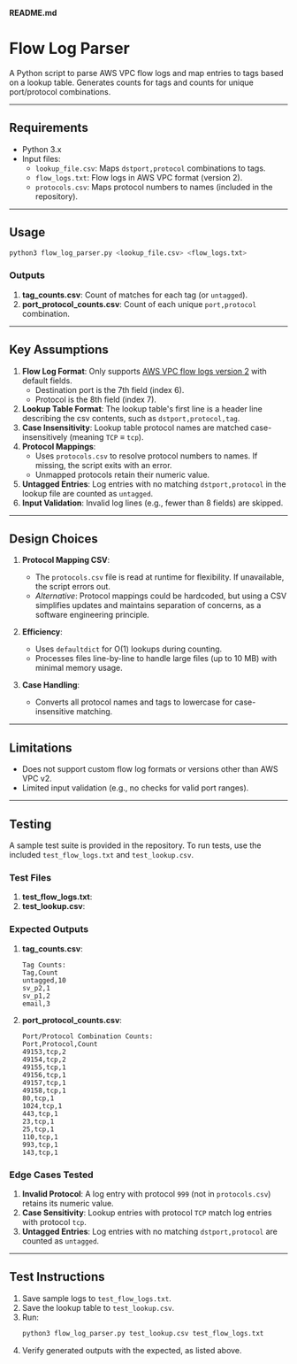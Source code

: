 **README.md**  
# Flow Log Parser

A Python script to parse AWS VPC flow logs and map entries to tags based on a lookup table. Generates counts for tags and counts for unique port/protocol combinations.

---

## Requirements
- Python 3.x
- Input files:
  - `lookup_file.csv`: Maps `dstport,protocol` combinations to tags.
  - `flow_logs.txt`: Flow logs in AWS VPC format (version 2).
  - `protocols.csv`: Maps protocol numbers to names (included in the repository).

---

## Usage
```bash
python3 flow_log_parser.py <lookup_file.csv> <flow_logs.txt>
```

### Outputs
1. **tag_counts.csv**: Count of matches for each tag (or `untagged`).
2. **port_protocol_counts.csv**: Count of each unique `port,protocol` combination.

---

## Key Assumptions
1. **Flow Log Format**: Only supports [AWS VPC flow logs version 2](https://docs.aws.amazon.com/vpc/latest/userguide/flow-log-records.html) with default fields.
   - Destination port is the 7th field (index 6).
   - Protocol is the 8th field (index 7).
2. **Lookup Table Format**: The lookup table's first line is a header line describing the csv contents, such as `dstport,protocol,tag`.
3. **Case Insensitivity**: Lookup table protocol names are matched case-insensitively (meaning `TCP` ≡ `tcp`).
4. **Protocol Mappings**: 
   - Uses `protocols.csv` to resolve protocol numbers to names. If missing, the script exits with an error.
   - Unmapped protocols retain their numeric value.
5. **Untagged Entries**: Log entries with no matching `dstport,protocol` in the lookup file are counted as `untagged`.
6. **Input Validation**: Invalid log lines (e.g., fewer than 8 fields) are skipped.

---
## Design Choices
1. **Protocol Mapping CSV**:  
   - The `protocols.csv` file is read at runtime for flexibility. If unavailable, the script errors out.  
   - *Alternative*: Protocol mappings could be hardcoded, but using a CSV simplifies updates and maintains separation of concerns, as a software engineering principle.

2. **Efficiency**:  
   - Uses `defaultdict` for O(1) lookups during counting.
   - Processes files line-by-line to handle large files (up to 10 MB) with minimal memory usage.

3. **Case Handling**:  
   - Converts all protocol names and tags to lowercase for case-insensitive matching.

---

## Limitations
- Does not support custom flow log formats or versions other than AWS VPC v2.
- Limited input validation (e.g., no checks for valid port ranges).

---
## Testing
A sample test suite is provided in the repository. To run tests, use the included `test_flow_logs.txt` and `test_lookup.csv`.

### Test Files
1. **test_flow_logs.txt**:
2. **test_lookup.csv**:

### Expected Outputs
1. **tag_counts.csv**:
    ```
    Tag Counts:
    Tag,Count
    untagged,10
    sv_p2,1
    sv_p1,2
    email,3
    ```

2. **port_protocol_counts.csv**:
    ```
    Port/Protocol Combination Counts:
    Port,Protocol,Count
    49153,tcp,2
    49154,tcp,2
    49155,tcp,1
    49156,tcp,1
    49157,tcp,1
    49158,tcp,1
    80,tcp,1
    1024,tcp,1
    443,tcp,1
    23,tcp,1
    25,tcp,1
    110,tcp,1
    993,tcp,1
    143,tcp,1
    ```

### Edge Cases Tested
1. **Invalid Protocol**: A log entry with protocol `999` (not in `protocols.csv`) retains its numeric value.
2. **Case Sensitivity**: Lookup entries with protocol `TCP` match log entries with protocol `tcp`.
3. **Untagged Entries**: Log entries with no matching `dstport,protocol` are counted as `untagged`.
---
## Test Instructions
1. Save sample logs to `test_flow_logs.txt`.
2. Save the lookup table to `test_lookup.csv`.
3. Run:
   ```bash
   python3 flow_log_parser.py test_lookup.csv test_flow_logs.txt
   ```
4. Verify generated outputs with the expected, as listed above.